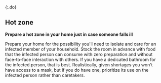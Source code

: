{:.do}
## Hot zone
**Prepare a hot zone in your home just in case someone falls ill**

Prepare your home for the possibility you'll need to isolate and care for an infected member of your household. Stock the room in advance with food that the infected person can consume with zero preparation and without face-to-face interaction with others. If you have a dedicated bathroom for the infected person, that is best. Realistically, given shortages you won't have access to a mask, but if you do have one, prioritize its use on the infected person rather than caretakers.
